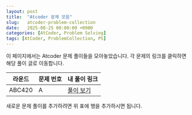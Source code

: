 ```yaml
---
layout: post
title:  "Atcoder 문제 모음"
slug:   atcoder-problem-collection
date:   2025-08-25 00:00:00 +0900
categories: [AtCoder, Problem Solving]
tags: [AtCoder, ProblemCollection, PS]
---
```


이 페이지에서는 Atcoder 문제 풀이들을 모아놓았습니다. 각 문제의 링크를 클릭하면 해당 풀이 글로 이동합니다.

<!--more-->

| 라운드 | 문제 번호 | 내 풀이 링크 |
|---|---|---|
| ABC420 | A | [풀이 보기](/2025/08/25/abc420-A-solve.html) |


새로운 문제 풀이를 추가하려면 위 표에 행을 추가하시면 됩니다.
